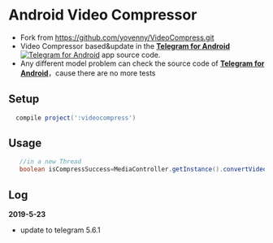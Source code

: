 # Android Video Compressor
- Fork from https://github.com/yovenny/VideoCompress.git
- Video Compressor based&update in the [**Telegram for Android**](https://github.com/DrKLO/Telegram) [![Telegram for Android](https://raw.githubusercontent.com/lalongooo/VideoCompressor/master/images/ic_launcher.png)](https://github.com/DrKLO/Telegram) app source code.
- Any different model problem can check the source code of  [**Telegram for Android**](https://github.com/DrKLO/Telegram)，cause there are no more tests

## Setup

```groovy
  compile project(':videocompress')
```

## Usage

```java
   //in a new Thread
   boolean isCompressSuccess=MediaController.getInstance().convertVideo(inPath,outPath);
```

## Log
**2019-5-23**
- update to telegram 5.6.1